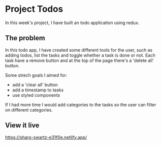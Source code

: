 # Project Todos

In this week's project, I have built an todo application using redux.

## The problem
In this todo app, I have created some different tools for the user, such as adding todos, list the tasks and toggle whether a task is done or not. Each task have a remove button and at the top of the page there's a 'delete all' button. 

Some strech goals I aimed for: 
- add a 'clear all' button
- add a timestamp to tasks
- use styled components

If I had more time I would add categories to the tasks so the user can filter on different categories. 

## View it live
https://sharp-swartz-e31f0e.netlify.app/
